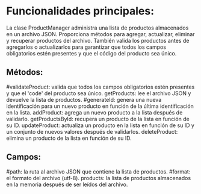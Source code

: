 # Funcionalidades principales:
 La clase ProductManager administra una lista de productos almacenados en un archivo JSON. Proporciona métodos para agregar, actualizar, eliminar y recuperar productos del archivo. También valida los productos antes de agregarlos o actualizarlos para garantizar que todos los campos obligatorios estén presentes y que el código del producto sea único.

## Métodos:
 #validateProduct: valida que todos los campos obligatorios estén presentes y que el 'code' del producto sea único.
 getProducts: lee el archivo JSON y devuelve la lista de productos.
 #generateId: genera una nueva identificación para un nuevo producto en función de la última identificación en la lista.
 addProduct: agrega un nuevo producto a la lista después de validarlo.
 getProductsById: recupera un producto de la lista en función de su ID.
 updateProduct: actualiza un producto en la lista en función de su ID y un conjunto de nuevos valores después de validarlos.
 deleteProduct: elimina un producto de la lista en función de su ID.

 ## Campos:
#path: la ruta al archivo JSON que contiene la lista de productos.
#format: el formato del archivo (utf-8).
products: la lista de productos almacenados en la memoria después de ser leídos del archivo.
